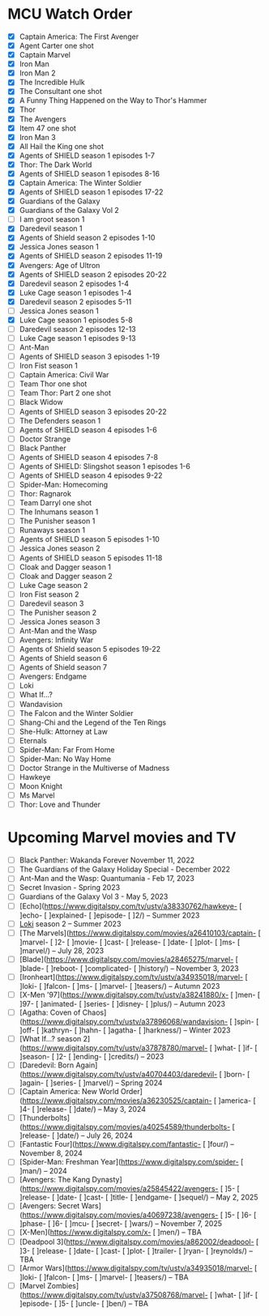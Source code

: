 # MCU Watch Order
- [x] Captain America: The First Avenger
- [x] Agent Carter one shot
- [x] Captain Marvel
- [x] Iron Man
- [x] Iron Man 2
- [x] The Incredible Hulk
- [x] The Consultant one shot
- [x] A Funny Thing Happened on the Way to Thor's Hammer
- [x] Thor
- [x] The Avengers
- [x] Item 47 one shot
- [x] Iron Man 3
- [x] All Hail the King one shot
- [x] Agents of SHIELD season 1 episodes 1-7
- [x] Thor: The Dark World
- [x] Agents of SHIELD season 1 episodes 8-16
- [x] Captain America: The Winter Soldier
- [x] Agents of SHIELD season 1 episodes 17-22
- [x] Guardians of the Galaxy
- [x] Guardians of the Galaxy Vol 2
- [ ] I am groot season 1
- [x] Daredevil season 1
- [x] Agents of Shield season 2 episodes 1-10
- [x] Jessica Jones season 1
- [x] Agents of SHIELD season 2 episodes 11-19
- [x] Avengers: Age of Ultron
- [x] Agents of SHIELD season 2 episodes 20-22
- [x] Daredevil season 2 episodes 1-4
- [x] Luke Cage season 1 episodes 1-4
- [x] Daredevil season 2 episodes 5-11
- [ ] Jessica Jones season 1
- [x] Luke Cage season 1 episodes 5-8
- [ ] Daredevil season 2 episodes 12-13
- [ ] Luke Cage season 1 episodes 9-13
- [ ] Ant-Man
- [ ] Agents of SHIELD season 3 episodes 1-19
- [ ] Iron Fist season 1
- [ ] Captain America: Civil War
- [ ] Team Thor one shot
- [ ] Team Thor: Part 2 one shot
- [ ] Black Widow
- [ ] Agents of SHIELD season 3 episodes 20-22
- [ ] The Defenders season 1
- [ ] Agents of SHIELD season 4 episodes 1-6
- [ ] Doctor Strange
- [ ] Black Panther
- [ ] Agents of SHIELD season 4 episodes 7-8
- [ ] Agents of SHIELD: Slingshot season 1 episodes 1-6
- [ ] Agents of SHIELD season 4 episodes 9-22
- [ ] Spider-Man: Homecoming
- [ ] Thor: Ragnarok
- [ ] Team Darryl one shot
- [ ] The Inhumans season 1
- [ ] The Punisher season 1
- [ ] Runaways season 1
- [ ] Agents of SHIELD season 5 episodes 1-10
- [ ] Jessica Jones season 2
- [ ] Agents of SHIELD season 5 episodes 11-18
- [ ] Cloak and Dagger season 1
- [ ] Cloak and Dagger season 2
- [ ] Luke Cage season 2
- [ ] Iron Fist season 2
- [ ] Daredevil season 3
- [ ] The Punisher season 2
- [ ] Jessica Jones season 3
- [ ] Ant-Man and the Wasp
- [ ] Avengers: Infinity War
- [ ] Agents of Shield season 5 episodes 19-22
- [ ] Agents of Shield season 6
- [ ] Agents of Shield season 7
- [ ] Avengers: Endgame
- [ ] Loki
- [ ] What If...?
- [ ] Wandavision
- [ ] The Falcon and the Winter Soldier
- [ ] Shang-Chi and the Legend of the Ten Rings
- [ ] She-Hulk: Attorney at Law
- [ ] Eternals
- [ ] Spider-Man: Far From Home
- [ ] Spider-Man: No Way Home
- [ ] Doctor Strange in the Multiverse of Madness
- [ ] Hawkeye
- [ ] Moon Knight
- [ ] Ms Marvel
- [ ] Thor: Love and Thunder

# Upcoming Marvel movies and TV
- [ ] Black Panther: Wakanda Forever November 11, 2022 
- [ ] The Guardians of the Galaxy Holiday Special - December 2022
- [ ] Ant-Man and the Wasp: Quantumania - Feb 17, 2023
- [ ] Secret Invasion - Spring 2023
- [ ] Guardians of the Galaxy Vol 3 - May 5, 2023
- [ ] [Echo](https://www.digitalspy.com/tv/ustv/a38330762/hawkeye- [ ]echo- [ ]explained- [ ]episode- [ ]2/) – Summer 2023  
- [ ] [Loki](https://www.digitalspy.com/loki/) season 2 – Summer 2023  
- [ ] [The Marvels](https://www.digitalspy.com/movies/a26410103/captain- [ ]marvel- [ ]2- [ ]movie- [ ]cast- [ ]release- [ ]date- [ ]plot- [ ]ms- [ ]marvel/) – July 28, 2023  
- [ ] [Blade](https://www.digitalspy.com/movies/a28465275/marvel- [ ]blade- [ ]reboot- [ ]complicated- [ ]history/) – November 3, 2023  
- [ ] [Ironheart](https://www.digitalspy.com/tv/ustv/a34935018/marvel- [ ]loki- [ ]falcon- [ ]ms- [ ]marvel- [ ]teasers/) – Autumn 2023  
- [ ] [X-Men '97](https://www.digitalspy.com/tv/ustv/a38241880/x- [ ]men- [ ]97- [ ]animated- [ ]series- [ ]disney- [ ]plus/) – Autumn 2023  
- [ ] [Agatha: Coven of Chaos](https://www.digitalspy.com/tv/ustv/a37896068/wandavision- [ ]spin- [ ]off- [ ]kathryn- [ ]hahn- [ ]agatha- [ ]harkness/) – Winter 2023  
- [ ] [What If...? season 2](https://www.digitalspy.com/tv/ustv/a37878780/marvel- [ ]what- [ ]if- [ ]season- [ ]2- [ ]ending- [ ]credits/) – 2023  
- [ ] [Daredevil: Born Again](https://www.digitalspy.com/tv/ustv/a40704403/daredevil- [ ]born- [ ]again- [ ]series- [ ]marvel/) – Spring 2024  
- [ ] [Captain America: New World Order](https://www.digitalspy.com/movies/a36230525/captain- [ ]america- [ ]4- [ ]release- [ ]date/) – May 3, 2024  
- [ ] [Thunderbolts](https://www.digitalspy.com/movies/a40254589/thunderbolts- [ ]release- [ ]date/) – July 26, 2024  
- [ ] [Fantastic Four](https://www.digitalspy.com/fantastic- [ ]four/) – November 8, 2024  
- [ ] [Spider-Man: Freshman Year](https://www.digitalspy.com/spider- [ ]man/) – 2024  
- [ ] [Avengers: The Kang Dynasty](https://www.digitalspy.com/movies/a25845422/avengers- [ ]5- [ ]release- [ ]date- [ ]cast- [ ]title- [ ]endgame- [ ]sequel/) – May 2, 2025  
- [ ] [Avengers: Secret Wars](https://www.digitalspy.com/movies/a40697238/avengers- [ ]5- [ ]6- [ ]phase- [ ]6- [ ]mcu- [ ]secret- [ ]wars/) – November 7, 2025  
- [ ] [X-Men](https://www.digitalspy.com/x- [ ]men/) – TBA  
- [ ] [Deadpool 3](https://www.digitalspy.com/movies/a862002/deadpool- [ ]3- [ ]release- [ ]date- [ ]cast- [ ]plot- [ ]trailer- [ ]ryan- [ ]reynolds/) – TBA  
- [ ] [Armor Wars](https://www.digitalspy.com/tv/ustv/a34935018/marvel- [ ]loki- [ ]falcon- [ ]ms- [ ]marvel- [ ]teasers/) – TBA  
- [ ] [Marvel Zombies](https://www.digitalspy.com/tv/ustv/a37508768/marvel- [ ]what- [ ]if- [ ]episode- [ ]5- [ ]uncle- [ ]ben/) – TBA
